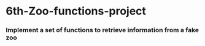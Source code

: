 # 6th-Zoo-functions-project

### Implement a set of functions to retrieve information from a fake zoo
